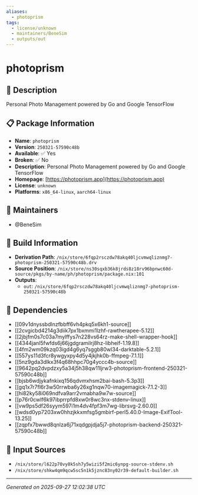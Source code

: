 ```yaml
---
aliases:
  - photoprism
tags:
  - license/unknown
  - maintainers/BeneSim
  - outputs/out
---
```


# photoprism

## 📝 Description

Personal Photo Management powered by Go and Google TensorFlow

## 📋 Package Information

- **Name**: `photoprism`
- **Version**: `250321-57590c48b`
- **Available**: ✅ Yes
- **Broken**: ✅ No
- **Description**: Personal Photo Management powered by Go and Google TensorFlow
- **Homepage**: [https://photoprism.app](https://photoprism.app)
- **License**: `unknown`
- **Platforms**: `x86_64-linux`, `aarch64-linux`
## 👥 Maintainers

- @BeneSim


## 🔧 Build Information

- **Derivation Path**: `/nix/store/6fqp2rsczdw78akq40ljcvmwqliznmg7-photoprism-250321-57590c48b.drv`
- **Source Position**: `/nix/store/ns30sqxb36k8jrds8z18rv96bpnwc60d-source/pkgs/by-name/ph/photoprism/package.nix:101`
- **Outputs**:
  - `out`:  `/nix/store/6fqp2rsczdw78akq40ljcvmwqliznmg7-photoprism-250321-57590c48b`

## 🔗 Dependencies

- [[09v1dnyssbdlnzfbbff6vh4pkq5x6kh1-source]]
- [[2cvgicbd4214g3diik7px1bxmmi1lzhf-rawtherapee-5.12]]
- [[2jbjfm0s7c03a7mylffys7n228vs64rz-make-shell-wrapper-hook]]
- [[4344janl5fwfds6j66jgdgramilrj8hz-libheif-1.19.8]]
- [[4fm2wm09kzq03igd4g6yq7sggb80wl34-darktable-5.2.1]]
- [[557ys11d3fcr8ywgyxpy4d5y4jkjhk0b-ffmpeg-7.1.1]]
- [[5nz9gda3dlkx3f4q68hhpc70g4yccc4b-source]]
- [[9642pq2dvpdzxy5a34j5h38qw11ljrw3-photoprism-frontend-250321-57590c48b]]
- [[bjsb6wdjykafnkixq156qdvmxhsm2bai-bash-5.3p3]]
- [[gq1x7r7fl6r3w50rrwba6y26xg1nqw70-imagemagick-7.1.2-3]]
- [[hi82ky58i069ndfva9arr2vmabha9w7w-source]]
- [[p76r0cwlf6k97ibprrpfd8xw0r8wc3nx-stdenv-linux]]
- [[vw9ps5df26syym597i1m4dv4fpf3m7wg-librsvg-2.60.0]]
- [[wdsd0yp7203xw0hhzjkkxmfsg5gmbirf-perl5.40.0-Image-ExifTool-13.25]]
- [[zqpfx7bwwd8qnlza6j71xqdgpjdja5j7-photoprism-backend-250321-57590c48b]]

## 📁 Input Sources

- `/nix/store/l622p70vy8k5sh7y5wizi5f2mic6ynpg-source-stdenv.sh`
- `/nix/store/shkw4qm9qcw5sc5n1k5jznc83ny02r39-default-builder.sh`

---
*Generated on 2025-09-27 12:02:38 UTC*
